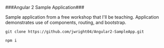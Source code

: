 ###Angular 2 Sample Application###

Sample application from a free workshop that I'll be teaching.  Application demonstrates use of components, routing, and bootstrap.

`git clone https://github.com/jwright04/Angular2-SampleApp.git`

`npm i`

